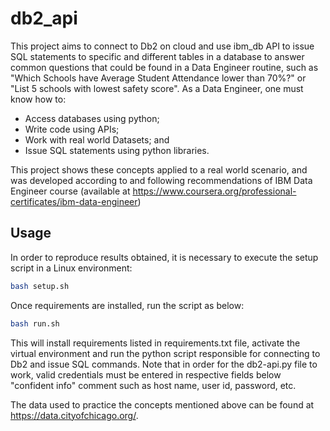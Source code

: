# db2_api

This project aims to connect to Db2 on cloud and use ibm_db API to issue SQL statements to specific and different tables in a database to answer common questions that could be found in a Data Engineer routine, such as "Which Schools have Average Student Attendance lower than 70%?" or "List 5 schools with lowest safety score". As a Data Engineer, one must know how to:

- Access databases using python;
- Write code using APIs;
- Work with real world Datasets; and
- Issue SQL statements using python libraries.

This project shows these concepts applied to a real world scenario, and was developed according to and following recommendations of IBM Data Engineer course (available at https://www.coursera.org/professional-certificates/ibm-data-engineer)

## Usage

In order to reproduce results obtained, it is necessary to execute the setup script in a Linux environment:

```bash
bash setup.sh
```

Once requirements are installed, run the script as below:

```bash
bash run.sh
```

This will install requirements listed in requirements.txt file, activate the virtual environment and run the python script responsible for connecting to Db2 and issue SQL commands. Note that in order for the db2-api.py file to work, valid credentials must be entered in respective fields below "confident info" comment such as host name, user id, password, etc.

The data used to practice the concepts mentioned above can be found at https://data.cityofchicago.org/.
